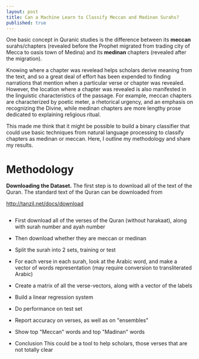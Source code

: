 ```yaml
---
layout: post
title: Can a Machine Learn to Classify Meccan and Madinan Surahs?
published: true
---
```


One basic concept in Quranic studies is the difference between its **meccan** surahs/chapters (revealed before the Prophet migrated from trading city of Mecca to oasis town of Medina) and its **medinan** chapters (revealed after the migration). 

Knowing where a chapter was revelead helps scholars derive meaning from the text, and so a great deal of effort has been expended to finding narrations that mention when a particular verse or chapter was revealed. However, the location where a chapter was revealed is also manifested in the linguistic characteristics of the passage. For example, meccan chapters are characterized by poetic meter, a rhetorical urgency, and an emphasis on recognizing the Divine, while medinan chapters are more lengthy prose dedicated to explaining religious ritual. 

This made me think that it might be possible to build a binary classifier that could use basic techniques from natural language processing to classify chapters as medinan or meccan. Here, I outline my methodology and share my results.

# Methodology

**Downloading the Dataset.** The first step is to download all of the text of the Quran. The standard text of the Quran can be downloaded from

<http://tanzil.net/docs/download>

```
```

- First download all of the verses of the Quran (without harakaat), along with surah number and ayah number
- Then download whether they are meccan or medinan
- Split the surah into 2 sets, training or test
- For each verse in each surah, look at the Arabic word, and make a vector of words representation (may require conversion to transliterated Arabic)

- Create a matrix of all the verse-vectors, along with a vector of the labels
- Build a linear regression system
- Do performance on test set
- Report accuracy on verses, as well as on "ensembles"
- Show top "Meccan" words and top "Madinan" words

- Conclusion
This could be a tool to help scholars, those verses that are not totally clear
